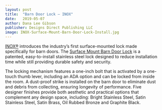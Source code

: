 ```yaml
---
layout: post
title:  "Barn Door Lock – INOX"
date:   2019-05-07
author: Dana Lee Gibson
publisher: Designs Direct Publishing LLC
image: INOX-Surface-Mount-Barn-Door-Lock-Install.jpg
---
```


[INOX®](http://www.unisonhardware.com/) introduces the industry’s first surface-mounted lock made specifically for barn doors. The [Surface Mount Barn Door Lock](http://www.unisonhardware.com/) is a patented, easy-to-install stainless steel lock designed to reduce installation time while still providing durable safety and security.

The locking mechanism features a one-inch bolt that is activated by a one-touch thumb lever, including an ADA option and can be locked from inside the room. A dust-proof strike is installed on the barn door to eliminate dust and debris from collecting, ensuring longevity of performance. Five designer finishes provide both aesthetic and practical options that complement any design space, including: Bright Stainless Steel, Satin Stainless Steel, Satin Brass, Oil Rubbed Bronze and Graphite Black.  
